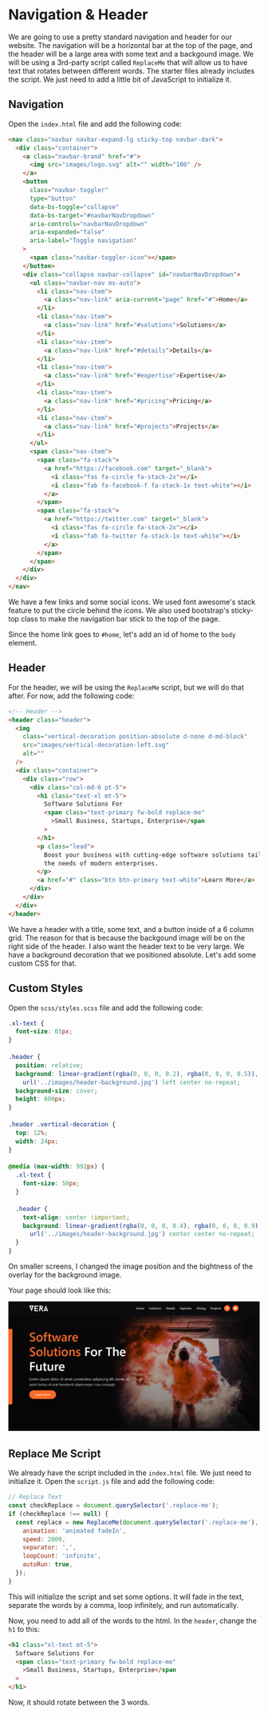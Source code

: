 # Navigation & Header

We are going to use a pretty standard navigation and header for our website. The navigation will be a horizontal bar at the top of the page, and the header will be a large area with some text and a backgound image. We will be using a 3rd-party script called `ReplaceMe` that will allow us to have text that rotates between different words. The starter files already includes the script. We just need to add a little bit of JavaScript to initialize it.

## Navigation

Open the `index.html` file and add the following code:

```html
<nav class="navbar navbar-expand-lg sticky-top navbar-dark">
  <div class="container">
    <a class="navbar-brand" href="#">
      <img src="images/logo.svg" alt="" width="100" />
    </a>
    <button
      class="navbar-toggler"
      type="button"
      data-bs-toggle="collapse"
      data-bs-target="#navbarNavDropdown"
      aria-controls="navbarNavDropdown"
      aria-expanded="false"
      aria-label="Toggle navigation"
    >
      <span class="navbar-toggler-icon"></span>
    </button>
    <div class="collapse navbar-collapse" id="navbarNavDropdown">
      <ul class="navbar-nav ms-auto">
        <li class="nav-item">
          <a class="nav-link" aria-current="page" href="#">Home</a>
        </li>
        <li class="nav-item">
          <a class="nav-link" href="#solutions">Solutions</a>
        </li>
        <li class="nav-item">
          <a class="nav-link" href="#details">Details</a>
        </li>
        <li class="nav-item">
          <a class="nav-link" href="#expertise">Expertise</a>
        </li>
        <li class="nav-item">
          <a class="nav-link" href="#pricing">Pricing</a>
        </li>
        <li class="nav-item">
          <a class="nav-link" href="#projects">Projects</a>
        </li>
      </ul>
      <span class="nav-item">
        <span class="fa-stack">
          <a href="https://facebook.com" target="_blank">
            <i class="fas fa-circle fa-stack-2x"></i>
            <i class="fab fa-facebook-f fa-stack-1x text-white"></i>
          </a>
        </span>
        <span class="fa-stack">
          <a href="https://twitter.com" target="_blank">
            <i class="fas fa-circle fa-stack-2x"></i>
            <i class="fab fa-twitter fa-stack-1x text-white"></i>
          </a>
        </span>
      </span>
    </div>
  </div>
</nav>
```

We have a few links and some social icons. We used font awesome's stack feature to put the circle behind the icons. We also used bootstrap's sticky-top class to make the navigation bar stick to the top of the page.

Since the home link goes to `#home`, let's add an id of home to the `body` element.

## Header

For the header, we will be using the `ReplaceMe` script, but we will do that after. For now, add the following code:

```html
<!-- Header -->
<header class="header">
  <img
    class="vertical-decoration position-absolute d-none d-md-block"
    src="images/vertical-decoration-left.svg"
    alt=""
  />
  <div class="container">
    <div class="row">
      <div class="col-md-6 pt-5">
        <h1 class="text-xl mt-5">
          Software Solutions For
          <span class="text-primary fw-bold replace-me"
            >Small Business, Startups, Enterprise</span
          >
        </h1>
        <p class="lead">
          Boost your business with cutting-edge software solutions tailored to
          the needs of modern enterprises.
        </p>
        <a href="#" class="btn btn-primary text-white">Learn More</a>
      </div>
    </div>
  </div>
</header>
```

We have a header with a title, some text, and a button inside of a 6 column grid. The reason for that is because the backgound image will be on the right side of the header. I also want the header text to be very large. We have a background decoration that we positioned absolute. Let's add some custom CSS for that.

## Custom Styles

Open the `scss/styles.scss` file and add the following code:

```scss
.xl-text {
  font-size: 65px;
}

.header {
  position: relative;
  background: linear-gradient(rgba(0, 0, 0, 0.2), rgba(0, 0, 0, 0.5)),
    url('../images/header-background.jpg') left center no-repeat;
  background-size: cover;
  height: 600px;
}

.header .vertical-decoration {
  top: 12%;
  width: 24px;
}

@media (max-width: 992px) {
  .xl-text {
    font-size: 50px;
  }

  .header {
    text-align: center !important;
    background: linear-gradient(rgba(0, 0, 0, 0.4), rgba(0, 0, 0, 0.9)),
      url('../images/header-background.jpg') center center no-repeat;
  }
}
```

On smaller screens, I changed the image position and the bightness of the overlay for the background image.

Your page should look like this:

<img src="./images/vera1.png">

## Replace Me Script

We already have the script included in the `index.html` file. We just need to initialize it. Open the `script.js` file and add the following code:

```js
// Replace Text
const checkReplace = document.querySelector('.replace-me');
if (checkReplace !== null) {
  const replace = new ReplaceMe(document.querySelector('.replace-me'), {
    animation: 'animated fadeIn',
    speed: 2000,
    separator: ',',
    loopCount: 'infinite',
    autoRun: true,
  });
}
```

This will initialize the script and set some options. It will fade in the text, separate the words by a comma, loop infinitely, and run automatically.

Now, you need to add all of the words to the html. In the `header`, change the `h1` to this:

```html
<h1 class="xl-text mt-5">
  Software Solutions For
  <span class="text-primary fw-bold replace-me"
    >Small Business, Startups, Enterprise</span
  >
</h1>
```

Now, it should rotate between the 3 words.
